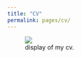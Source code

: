 ```yaml
---
title: "CV"
permalink: pages/cv/
---
```


<figure style="width: 50%" class="align-right">
  <img src="{{ site.url }}{{ site.baseurl }}/assets/images/automation_cv.png">
  <figcaption>display of my cv.</figcaption>
</figure> 